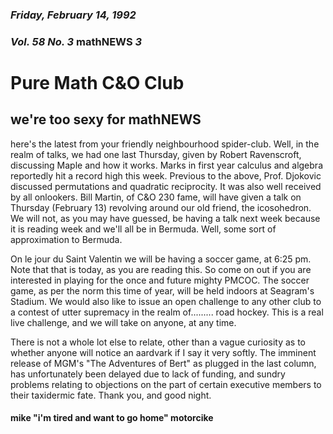 ### *Friday, February 14, 1992*
### *Vol. 58 No. 3* math**NEWS**  *3*
# Pure Math C&O Club
## we're too sexy for math**NEWS**
here's the latest from your friendly neighbourhood spider-club. Well, in the realm of talks, we had one last Thursday, given by Robert Ravenscroft, discussing Maple and how it works. Marks in first year calculus and algebra reportedly hit a record high this week. Previous to the above, Prof. Djokovic discussed permutations and quadratic reciprocity. It was also well received by all onlookers. Bill Martin, of C&O 230 fame, will have given a talk on Thursday (February 13) revolving around our old friend, the icosohedron. We will not, as you may have guessed, be having a talk next week because it is reading week and we'll all be in Bermuda. Well, some sort of approximation to Bermuda.

On le jour du Saint Valentin we will be having a soccer game, at 6:25 pm. Note that that is today, as you are reading this. So come on out if you are interested in playing for the once and future mighty PMCOC. The soccer game, as per the norm this time of year, will be held indoors at Seagram's Stadium. We would also like to issue an open challenge to any other club to a contest of utter supremacy in the realm of......... road hockey. This is a real live challenge, and we will take on anyone, at any time.

There is not a whole lot else to relate, other than a vague curiosity as to whether anyone will notice an aardvark if I say it very softly. The imminent release of MGM's "The Adventures of Bert" as plugged in the last column, has unfortunately been delayed due to lack of funding, and sundry problems relating to objections on the part of certain executive members to their taxidermic fate. Thank you, and good night.

#### mike "i'm tired and want to go home" motorcike
